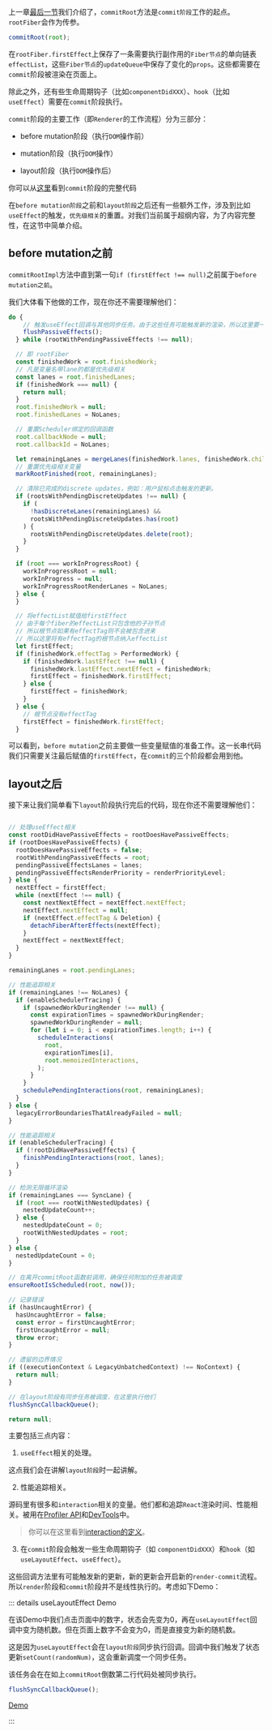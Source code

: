 上一章[最后一节](../process/completeWork.html#流程结尾)我们介绍了，`commitRoot`方法是`commit阶段`工作的起点。`rootFiber`会作为传参。

```js
commitRoot(root);
```

在`rootFiber.firstEffect`上保存了一条需要执行副作用的`Fiber节点`的单向链表`effectList`，这些`Fiber节点`的`updateQueue`中保存了变化的`props`。这些都需要在`commit`阶段被渲染在页面上。

除此之外，还有些生命周期钩子（比如`componentDidXXX`）、`hook`（比如`useEffect`）需要在`commit`阶段执行。

`commit`阶段的主要工作（即`Renderer`的工作流程）分为三部分：

- before mutation阶段（执行`DOM`操作前）

- mutation阶段（执行`DOM`操作）

- layout阶段（执行`DOM`操作后）

你可以从[这里](https://github.com/facebook/react/blob/master/packages/react-reconciler/src/ReactFiberWorkLoop.new.js#L1787)看到`commit`阶段的完整代码

在`before mutation阶段`之前和`layout阶段`之后还有一些额外工作，涉及到比如`useEffect`的触发，`优先级相关`的重置。对我们当前属于超纲内容，为了内容完整性，在这节中简单介绍。



## before mutation之前

`commitRootImpl`方法中直到第一句`if (firstEffect !== null)`之前属于`before mutation之前`。

我们大体看下他做的工作，现在你还不需要理解他们：

```js
do {
    // 触发useEffect回调与其他同步任务。由于这些任务可能触发新的渲染，所以这里要一直遍历执行直到没有任务
    flushPassiveEffects();
  } while (rootWithPendingPassiveEffects !== null);

  // 即 rootFiber
  const finishedWork = root.finishedWork;
  // 凡是变量名带lane的都是优先级相关
  const lanes = root.finishedLanes;
  if (finishedWork === null) {
    return null;
  }
  root.finishedWork = null;
  root.finishedLanes = NoLanes;

  // 重置Scheduler绑定的回调函数
  root.callbackNode = null;
  root.callbackId = NoLanes;

  let remainingLanes = mergeLanes(finishedWork.lanes, finishedWork.childLanes);
  // 重置优先级相关变量
  markRootFinished(root, remainingLanes);

  // 清除已完成的discrete updates，例如：用户鼠标点击触发的更新。
  if (rootsWithPendingDiscreteUpdates !== null) {
    if (
      !hasDiscreteLanes(remainingLanes) &&
      rootsWithPendingDiscreteUpdates.has(root)
    ) {
      rootsWithPendingDiscreteUpdates.delete(root);
    }
  }

  if (root === workInProgressRoot) {
    workInProgressRoot = null;
    workInProgress = null;
    workInProgressRootRenderLanes = NoLanes;
  } else {
  }

  // 将effectList赋值给firstEffect
  // 由于每个fiber的effectList只包含他的子孙节点
  // 所以根节点如果有effectTag则不会被包含进来
  // 所以这里将有effectTag的根节点纳入effectList
  let firstEffect;
  if (finishedWork.effectTag > PerformedWork) {
    if (finishedWork.lastEffect !== null) {
      finishedWork.lastEffect.nextEffect = finishedWork;
      firstEffect = finishedWork.firstEffect;
    } else {
      firstEffect = finishedWork;
    }
  } else {
    // 根节点没有effectTag
    firstEffect = finishedWork.firstEffect;
  }
```

可以看到，`before mutation`之前主要做一些变量赋值的准备工作。这一长串代码我们只需要关注最后赋值的`firstEffect`，在`commit`的三个阶段都会用到他。

## layout之后

接下来让我们简单看下`layout`阶段执行完后的代码，现在你还不需要理解他们：

```js

// 处理useEffect相关
const rootDidHavePassiveEffects = rootDoesHavePassiveEffects;
if (rootDoesHavePassiveEffects) {
  rootDoesHavePassiveEffects = false;
  rootWithPendingPassiveEffects = root;
  pendingPassiveEffectsLanes = lanes;
  pendingPassiveEffectsRenderPriority = renderPriorityLevel;
} else {
  nextEffect = firstEffect;
  while (nextEffect !== null) {
    const nextNextEffect = nextEffect.nextEffect;
    nextEffect.nextEffect = null;
    if (nextEffect.effectTag & Deletion) {
      detachFiberAfterEffects(nextEffect);
    }
    nextEffect = nextNextEffect;
  }
}

remainingLanes = root.pendingLanes;

// 性能追踪相关
if (remainingLanes !== NoLanes) {
  if (enableSchedulerTracing) {
    if (spawnedWorkDuringRender !== null) {
      const expirationTimes = spawnedWorkDuringRender;
      spawnedWorkDuringRender = null;
      for (let i = 0; i < expirationTimes.length; i++) {
        scheduleInteractions(
          root,
          expirationTimes[i],
          root.memoizedInteractions,
        );
      }
    }
    schedulePendingInteractions(root, remainingLanes);
  }
} else {
  legacyErrorBoundariesThatAlreadyFailed = null;
}

// 性能追踪相关
if (enableSchedulerTracing) {
  if (!rootDidHavePassiveEffects) {
    finishPendingInteractions(root, lanes);
  }
}

// 检测无限循环渲染
if (remainingLanes === SyncLane) {
  if (root === rootWithNestedUpdates) {
    nestedUpdateCount++;
  } else {
    nestedUpdateCount = 0;
    rootWithNestedUpdates = root;
  }
} else {
  nestedUpdateCount = 0;
}

// 在离开commitRoot函数前调用，确保任何附加的任务被调度
ensureRootIsScheduled(root, now());

// 记录错误
if (hasUncaughtError) {
  hasUncaughtError = false;
  const error = firstUncaughtError;
  firstUncaughtError = null;
  throw error;
}

// 遗留的边界情况
if ((executionContext & LegacyUnbatchedContext) !== NoContext) {
  return null;
}

// 在layout阶段有同步任务被调度，在这里执行他们
flushSyncCallbackQueue();

return null;
```

主要包括三点内容：

1. `useEffect`相关的处理。

这点我们会在讲解`layout阶段`时一起讲解。

2. 性能追踪相关。

源码里有很多和`interaction`相关的变量。他们都和追踪`React`渲染时间、性能相关。被用在[Profiler API](https://reactjs.bootcss.com/docs/profiler.html)和[DevTools](https://github.com/facebook/react-devtools/pull/1069)中。

> 你可以在这里看到[interaction的定义](https://gist.github.com/bvaughn/8de925562903afd2e7a12554adcdda16#overview)。

3. 在`commit`阶段会触发一些生命周期钩子（如 `componentDidXXX`）和`hook`（如`useLayoutEffect`、`useEffect`）。

这些回调方法里有可能触发新的更新，新的更新会开启新的`render-commit`流程。所以`render`阶段和`commit`阶段并不是线性执行的。考虑如下Demo：

::: details useLayoutEffect Demo

在该Demo中我们点击页面中的数字，状态会先变为0，再在`useLayoutEffect`回调中变为随机数。但在页面上数字不会变为0，而是直接变为新的随机数。

这是因为`useLayoutEffect`会在`layout阶段`同步执行回调。回调中我们触发了状态更新`setCount(randomNum)`，这会重新调度一个同步任务。

该任务会在在如上`commitRoot`倒数第二行代码处被同步执行。

```js
flushSyncCallbackQueue();
```

[Demo](https://code.h5jun.com/vazos/edit?html,js,output)

:::